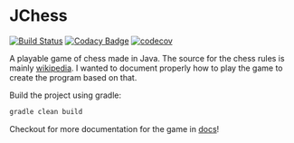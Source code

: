 # JChess 

[![Build Status](https://travis-ci.org/Sylhare/JChess.svg?branch=master)](https://travis-ci.org/Sylhare/JChess)
[![Codacy Badge](https://api.codacy.com/project/badge/Grade/894c76e9beda48dba246ce4961b403de)](https://www.codacy.com/app/Sylhare/JChess?utm_source=github.com&amp;utm_medium=referral&amp;utm_content=Sylhare/JChess&amp;utm_campaign=Badge_Grade)
[![codecov](https://codecov.io/gh/Sylhare/JChess/branch/master/graph/badge.svg)](https://codecov.io/gh/Sylhare/JChess)

A playable game of chess made in Java. The source for the chess rules is mainly [wikipedia](https://en.wikipedia.org/wiki/Chess).
I wanted to document properly how to play the game to create the program based on that.

Build the project using gradle:
```bash
gradle clean build
```

Checkout for more documentation for the game in [docs](/docs)!

